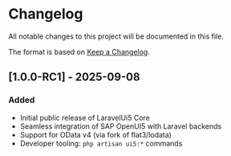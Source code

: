 # Changelog

All notable changes to this project will be documented in this file.

The format is based on [Keep a Changelog](https://keepachangelog.com/en/1.0.0/).

## [1.0.0-RC1] - 2025-09-08

### Added
- Initial public release of LaravelUi5 Core
- Seamless integration of SAP OpenUI5 with Laravel backends
- Support for OData v4 (via fork of flat3/lodata)
- Developer tooling: `php artisan ui5:*` commands
